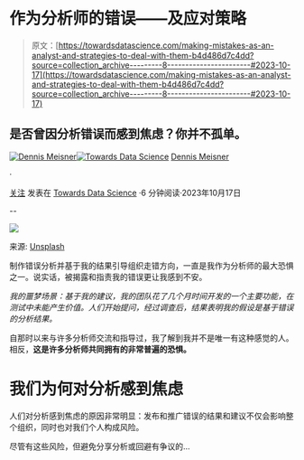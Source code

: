 # 作为分析师的错误——及应对策略

> 原文：[https://towardsdatascience.com/making-mistakes-as-an-analyst-and-strategies-to-deal-with-them-b4d486d7c4dd?source=collection_archive---------8-----------------------#2023-10-17](https://towardsdatascience.com/making-mistakes-as-an-analyst-and-strategies-to-deal-with-them-b4d486d7c4dd?source=collection_archive---------8-----------------------#2023-10-17)

## 是否曾因分析错误而感到焦虑？你并不孤单。

[](https://medium.com/@meisnerden?source=post_page-----b4d486d7c4dd--------------------------------)[![Dennis Meisner](../Images/11661d579505b449dc25a88f4c6ac912.png)](https://medium.com/@meisnerden?source=post_page-----b4d486d7c4dd--------------------------------)[](https://towardsdatascience.com/?source=post_page-----b4d486d7c4dd--------------------------------)[![Towards Data Science](../Images/a6ff2676ffcc0c7aad8aaf1d79379785.png)](https://towardsdatascience.com/?source=post_page-----b4d486d7c4dd--------------------------------) [Dennis Meisner](https://medium.com/@meisnerden?source=post_page-----b4d486d7c4dd--------------------------------)

·

[关注](https://medium.com/m/signin?actionUrl=https%3A%2F%2Fmedium.com%2F_%2Fsubscribe%2Fuser%2Fd242f538e931&operation=register&redirect=https%3A%2F%2Ftowardsdatascience.com%2Fmaking-mistakes-as-an-analyst-and-strategies-to-deal-with-them-b4d486d7c4dd&user=Dennis+Meisner&userId=d242f538e931&source=post_page-d242f538e931----b4d486d7c4dd---------------------post_header-----------) 发表在 [Towards Data Science](https://towardsdatascience.com/?source=post_page-----b4d486d7c4dd--------------------------------) ·6 分钟阅读·2023年10月17日

--

[](https://medium.com/m/signin?actionUrl=https%3A%2F%2Fmedium.com%2F_%2Fbookmark%2Fp%2Fb4d486d7c4dd&operation=register&redirect=https%3A%2F%2Ftowardsdatascience.com%2Fmaking-mistakes-as-an-analyst-and-strategies-to-deal-with-them-b4d486d7c4dd&source=-----b4d486d7c4dd---------------------bookmark_footer-----------)![](../Images/c51c84437544fa7e48871a4f111f00ec.png)

来源: [Unsplash](https://unsplash.com/photos/5siQcvSxCP8)

制作错误分析并基于我的结果引导组织走错方向，一直是我作为分析师的最大恐惧之一。说实话，被揭露和指责我的错误更让我感到不安。

*我的噩梦场景：基于我的建议，我的团队花了几个月时间开发的一个主要功能，在测试中未能产生价值。人们开始提问，经过调查后，结果表明我的假设是基于错误的分析结果。*

自那时以来与许多分析师交流和指导过，我了解到我并不是唯一有这种感觉的人。相反，**这是许多分析师共同拥有的非常普遍的恐惧。**

# 我们为何对分析感到焦虑

人们对分析感到焦虑的原因非常明显：发布和推广错误的结果和建议不仅会影响整个组织，同时也对我们个人构成风险。

尽管有这些风险，但避免分享分析或回避有争议的…
